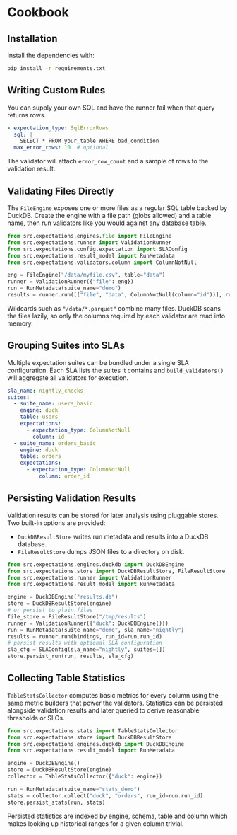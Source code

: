 # Cookbook

## Installation

Install the dependencies with:

```bash
pip install -r requirements.txt
```


## Writing Custom Rules

You can supply your own SQL and have the runner fail when that query returns rows.

```yaml
- expectation_type: SqlErrorRows
  sql: |
    SELECT * FROM your_table WHERE bad_condition
  max_error_rows: 10  # optional
```

The validator will attach `error_row_count` and a sample of rows to the validation result.

## Validating Files Directly

The `FileEngine` exposes one or more files as a regular SQL table backed by DuckDB.
Create the engine with a file path (globs allowed) and a table name, then run validators
like you would against any database table.

```python
from src.expectations.engines.file import FileEngine
from src.expectations.runner import ValidationRunner
from src.expectations.config.expectation import SLAConfig
from src.expectations.result_model import RunMetadata
from src.expectations.validators.column import ColumnNotNull

eng = FileEngine("/data/myfile.csv", table="data")
runner = ValidationRunner({"file": eng})
run = RunMetadata(suite_name="demo")
results = runner.run([("file", "data", ColumnNotNull(column="id"))], run_id=run.run_id)
```

Wildcards such as `"/data/*.parquet"` combine many files. DuckDB scans the files lazily,
so only the columns required by each validator are read into memory.

## Grouping Suites into SLAs

Multiple expectation suites can be bundled under a single SLA configuration.
Each SLA lists the suites it contains and `build_validators()` will aggregate all
validators for execution.

```yaml
sla_name: nightly_checks
suites:
  - suite_name: users_basic
    engine: duck
    table: users
    expectations:
      - expectation_type: ColumnNotNull
        column: id
  - suite_name: orders_basic
    engine: duck
    table: orders
    expectations:
      - expectation_type: ColumnNotNull
          column: order_id
  ```

## Persisting Validation Results

Validation results can be stored for later analysis using pluggable stores.
Two built-in options are provided:

* `DuckDBResultStore` writes run metadata and results into a DuckDB
  database.
* `FileResultStore` dumps JSON files to a directory on disk.

```python
from src.expectations.engines.duckdb import DuckDBEngine
from src.expectations.store import DuckDBResultStore, FileResultStore
from src.expectations.runner import ValidationRunner
from src.expectations.result_model import RunMetadata

engine = DuckDBEngine("results.db")
store = DuckDBResultStore(engine)
# or persist to plain files
file_store = FileResultStore("/tmp/results")
runner = ValidationRunner({"duck": DuckDBEngine()})
run = RunMetadata(suite_name="demo", sla_name="nightly")
results = runner.run(bindings, run_id=run.run_id)
# persist results with optional SLA configuration
sla_cfg = SLAConfig(sla_name="nightly", suites=[])
store.persist_run(run, results, sla_cfg)
```

## Collecting Table Statistics

`TableStatsCollector` computes basic metrics for every column using the same
metric builders that power the validators. Statistics can be persisted alongside
validation results and later queried to derive reasonable thresholds or SLOs.

```python
from src.expectations.stats import TableStatsCollector
from src.expectations.store import DuckDBResultStore
from src.expectations.engines.duckdb import DuckDBEngine
from src.expectations.result_model import RunMetadata

engine = DuckDBEngine()
store = DuckDBResultStore(engine)
collector = TableStatsCollector({"duck": engine})

run = RunMetadata(suite_name="stats_demo")
stats = collector.collect("duck", "orders", run_id=run.run_id)
store.persist_stats(run, stats)
```

Persisted statistics are indexed by engine, schema, table and column which makes
looking up historical ranges for a given column trivial.

